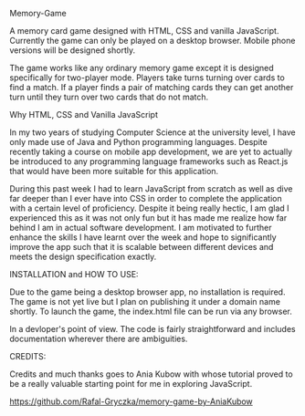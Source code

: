 Memory-Game

A memory card game designed with HTML, CSS and vanilla JavaScript. Currently the game can only be played on a desktop browser. Mobile phone versions will be designed shortly.

The game works like any ordinary memory game except it is designed specifically for two-player mode. Players take turns turning over cards to find a match. If a player finds a pair of matching cards they can get another turn until they turn over two cards that do not match.

Why HTML, CSS and Vanilla JavaScript

In my two years of studying Computer Science at the university level, I have only made use of Java and Python programming languages. Despite recently taking a course on mobile app development, we are yet to actually be introduced to any programming language frameworks such as React.js that would have been more suitable for this application. 

During this past week I had to learn JavaScript from scratch as well as dive far deeper than I ever have into CSS in order to complete the application with a certain level of proficiency. Despite it being really hectic, I am glad I experienced this as it was not only fun but it has made me realize how far behind I am in actual software development. I am motivated to further enhance the skills I have learnt over the week and hope to significantly improve the app such that it is scalable between different devices and meets the design specification exactly.

INSTALLATION and HOW TO USE:

Due to the game being a desktop browser app, no installation is required. The game is not yet live but I plan on publishing it under a domain name shortly. To launch the game, the index.html file can be run via any browser.

In a devloper's point of view. The code is fairly straightforward and includes documentation wherever there are ambiguities. 

CREDITS:

Credits and much thanks goes to Ania Kubow with whose tutorial proved to be a really valuable starting point for me in exploring JavaScript.

https://github.com/Rafal-Gryczka/memory-game-by-AniaKubow


